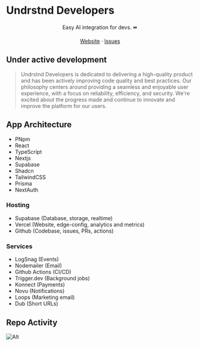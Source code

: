 # **Undrstnd Developers**

<p align="center">
    Easy AI integration for devs. ⏩
</p>
<p align="center">
    <a href="https://dev.undrstnd.com">Website</a>
    ·
    <a href="https://github.com/undrstnd-labs/developers/issues">Issues</a>
</p>

## Under active development

> Undrstnd Developers is dedicated to delivering a high-quality product and has been actively improving code quality and best practices. Our philosophy centers around providing a seamless and enjoyable user experience, with a focus on reliability, efficiency, and security. We're excited about the progress made and continue to innovate and improve the platform for our users.

## App Architecture

- PNpm
- React
- TypeScript
- Nextjs
- Supabase
- Shadcn
- TailwindCSS
- Prisma
- NextAuth

### Hosting

- Supabase (Database, storage, realtime)
- Vercel (Website, edge-config, analytics and metrics)
- Github (Codebase, issues, PRs, actions)

### Services

- LogSnag (Events)
- Nodemailer (Email)
- Github Actions (CI/CD)
- Trigger.dev (Background jobs)
- Konnect (Payments)
- Novu (Notifications)
- Loops (Marketing email)
- Dub (Short URLs)

## Repo Activity

![Alt](https://repobeats.axiom.co/api/embed/2991986135d6e47299c2718c3ba0eaf4f7f4c677.svg "Repobeats analytics image")